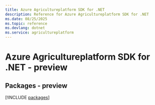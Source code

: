 ```yaml
---
title: Azure Agricultureplatform SDK for .NET
description: Reference for Azure Agricultureplatform SDK for .NET
ms.date: 08/25/2025
ms.topic: reference
ms.devlang: dotnet
ms.service: agricultureplatform
---
```

# Azure Agricultureplatform SDK for .NET - preview
## Packages - preview
[!INCLUDE [packages](agricultureplatform-index.md)]